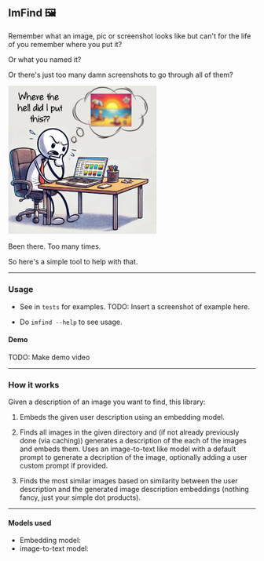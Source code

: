 ## ImFind 🖼️ 

Remember what an image, pic or screenshot looks like but can't for the life of you remember where you put it? 

Or what you named it? 

Or there's just too many damn screenshots to go through all of them? 

<img src="include/imfind-comic.png" alt="Comic" width="60%"/> 

Been there. Too many times.

So here's a simple tool to help with that.


---

### Usage

- See in `tests` for examples.
TODO: Insert a screenshot of example here. 

- Do `imfind --help` to see usage.

#### Demo

TODO: Make demo video

---

### How it works

Given a description of an image you want to find, this library: 


1. Embeds the given user description using an embedding model. 


2. Finds all images in the given directory and (if not already previously done (via caching)) generates a description of the each of the images and embeds them. Uses an image-to-text like model with a default prompt to generate a decription of the image, optionally adding a user custom prompt if provided. 


3. Finds the most similar images based on similarity between the user description and the generated image description embeddings (nothing fancy, just your simple dot products). 

---

#### Models used 

- Embedding model:
- image-to-text model:


